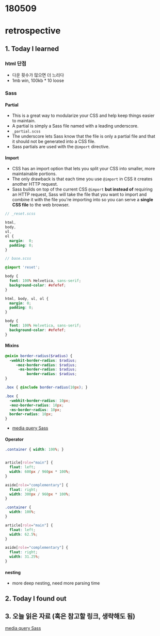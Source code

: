 # 180509
# retrospective


## 1. Today I learned

###  html 단점
- 다운 횟수가 많으면 더 느리다
- 1mb win, 100kb * 10 loose


### Sass

#### Partial
- This is a great way to modularize your CSS and help keep things easier to maintain.
- A partial is simply a Sass file named with a leading underscore. 
- `_partial.scss` 
- The underscore lets Sass know that the file is only a partial file and that it should not be generated into a CSS file.
- Sass partials are used with the `@import` directive.

#### Import

- CSS has an import option that lets you split your CSS into smaller, more maintainable portions. 
- The only drawback is that each time you use `@import` in CSS it creates another HTTP request. 
- Sass builds on top of the current CSS `@import` **but instead of** requiring an HTTP request, Sass will take the file that you want to import and combine it with the file you're importing into so you can serve a **single CSS file** to the web browser.

```scss
// _reset.scss

html,
body,
ul,
ol {
  margin:  0;
  padding: 0;
}
```
```scss
// base.scss

@import 'reset';

body {
  font: 100% Helvetica, sans-serif;
  background-color: #efefef;
}
```
```css
html, body, ul, ol {
  margin: 0;
  padding: 0;
}

body {
  font: 100% Helvetica, sans-serif;
  background-color: #efefef;
}
```


#### Mixins

```scss
@mixin border-radius($radius) {
  -webkit-border-radius: $radius;
     -moz-border-radius: $radius;
      -ms-border-radius: $radius;
          border-radius: $radius;
}

.box { @include border-radius(10px); }
```
```css
.box {
  -webkit-border-radius: 10px;
  -moz-border-radius: 10px;
  -ms-border-radius: 10px;
  border-radius: 10px;
}
```
- [media query Sass](https://robots.thoughtbot.com/sasss-content-directive)

#### Operator
```scss
.container { width: 100%; }


article[role="main"] {
  float: left;
  width: 600px / 960px * 100%;
}

aside[role="complementary"] {
  float: right;
  width: 300px / 960px * 100%;
}
```
```css
.container {
  width: 100%;
}

article[role="main"] {
  float: left;
  width: 62.5%;
}

aside[role="complementary"] {
  float: right;
  width: 31.25%;
}
```


#### nesting
- more deep nesting, need more parsing time



## 2. Today I found out





## 3. 오늘 읽은 자료 (혹은 참고할 링크, 생략해도 됨)

[media query Sass](https://robots.thoughtbot.com/sasss-content-directive)